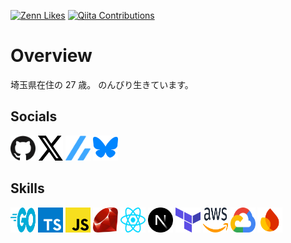 [![Zenn Likes](https://badgen.org/img/zenn/kou_pg_0131/likes?style=plastic)](https://zenn.dev/kou_pg_0131)
[![Qiita Contributions](https://badgen.org/img/qiita/koki_develop/contributions?style=plastic)](https://qiita.com/koki_develop)

# Overview

<p>
埼玉県在住の 27 歳。
のんびり生きています。
</p>

## Socials

[<img src="./public/images/social/github.svg" width="40" height="40" />](https://github.com/koki-develop)
[<img src="./public/images/social/x.svg" width="40" height="40" />](https://twitter.com/koki_develop)
[<img src="./public/images/social/zenn.svg" width="40" height="40" />](https://zenn.dev/kou_pg_0131)
[<img src="./public/images/social/bluesky.svg" width="40" height="40" />](https://bsky.app/profile/koki.me)

## Skills

[<img src="./public/images/skill/go.svg" width="40" height="40" />](https://golang.org/)
[<img src="./public/images/skill/typescript.svg" width="40" height="40" />](https://www.typescriptlang.org/)
[<img src="./public/images/skill/javascript.svg" width="40" height="40" />](https://developer.mozilla.org/docs/Web/JavaScript)
[<img src="./public/images/skill/ruby.svg" width="40" height="40" />](https://www.ruby-lang.org)
[<img src="./public/images/skill/react.svg" width="40" height="40" />](https://reactjs.org/)
[<img src="./public/images/skill/nextjs.svg" width="40" height="40" />](https://nextjs.org/)
[<img src="./public/images/skill/terraform.svg" width="40" height="40" />](https://www.terraform.io/)
[<img src="./public/images/skill/aws.svg" width="40" height="40" />](https://aws.amazon.com/)
[<img src="./public/images/skill/googlecloud.svg" width="40" height="40" />](https://console.cloud.google.com/)
[<img src="./public/images/skill/firebase.svg" width="40" height="40" />](https://firebase.google.com/)

